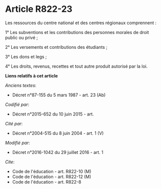 # Article R822-23

Les ressources du centre national et des centres régionaux comprennent : 

1° Les subventions et les contributions des personnes morales de droit public ou privé ; 

2° Les versements et contributions des étudiants ; 

3° Les dons et legs ; 

4° Les droits, revenus, recettes et tout autre produit autorisé par la loi.

**Liens relatifs à cet article**

_Anciens textes_:

  - Décret n°87-155 du 5 mars 1987 - art. 23 (Ab)

_Codifié par_:

  - Décret n°2015-652 du 10 juin 2015 - art.

_Cité par_:

  - Décret n°2004-515 du 8 juin 2004 - art. 1 (V)

_Modifié par_:

  - Décret n°2016-1042 du 29 juillet 2016 - art. 1

_Cite_:

  - Code de l'éducation - art. R822-10 (M)
  - Code de l'éducation - art. R822-12 (M)
  - Code de l'éducation - art. R822-8
